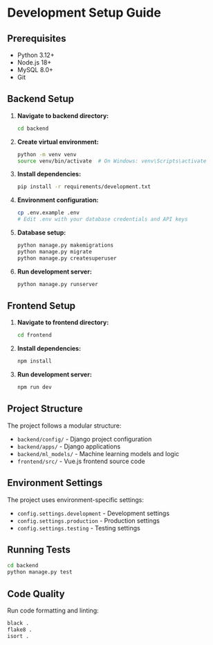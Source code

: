 # Development Setup Guide

## Prerequisites

- Python 3.12+
- Node.js 18+
- MySQL 8.0+
- Git

## Backend Setup

1. **Navigate to backend directory:**
   ```bash
   cd backend
   ```

2. **Create virtual environment:**
   ```bash
   python -m venv venv
   source venv/bin/activate  # On Windows: venv\Scripts\activate
   ```

3. **Install dependencies:**
   ```bash
   pip install -r requirements/development.txt
   ```

4. **Environment configuration:**
   ```bash
   cp .env.example .env
   # Edit .env with your database credentials and API keys
   ```

5. **Database setup:**
   ```bash
   python manage.py makemigrations
   python manage.py migrate
   python manage.py createsuperuser
   ```

6. **Run development server:**
   ```bash
   python manage.py runserver
   ```

## Frontend Setup

1. **Navigate to frontend directory:**
   ```bash
   cd frontend
   ```

2. **Install dependencies:**
   ```bash
   npm install
   ```

3. **Run development server:**
   ```bash
   npm run dev
   ```

## Project Structure

The project follows a modular structure:

- `backend/config/` - Django project configuration
- `backend/apps/` - Django applications
- `backend/ml_models/` - Machine learning models and logic
- `frontend/src/` - Vue.js frontend source code

## Environment Settings

The project uses environment-specific settings:

- `config.settings.development` - Development settings
- `config.settings.production` - Production settings
- `config.settings.testing` - Testing settings

## Running Tests

```bash
cd backend
python manage.py test
```

## Code Quality

Run code formatting and linting:

```bash
black .
flake8 .
isort .
``` 